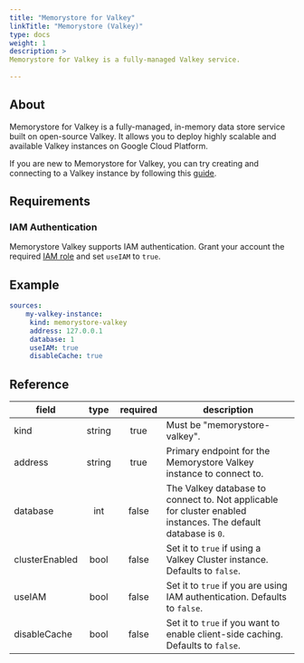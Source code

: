 ```yaml
---
title: "Memorystore for Valkey"
linkTitle: "Memorystore (Valkey)"
type: docs
weight: 1
description: >
Memorystore for Valkey is a fully-managed Valkey service.
    
---
```


## About

Memorystore for Valkey is a fully-managed, in-memory data store service built on open-source Valkey. It allows you to deploy highly scalable and available Valkey instances on Google Cloud Platform.

If you are new to Memorystore for Valkey, you can try creating and connecting to a Valkey instance by following this [guide][quickstart].

[quickstart]: https://cloud.google.com/memorystore/docs/valkey/create-instances

## Requirements

### IAM Authentication

Memorystore Valkey supports IAM authentication. Grant your account the
required [IAM role][iam] and set `useIAM` to `true`.

## Example

```yaml
sources:
    my-valkey-instance:
     kind: memorystore-valkey
     address: 127.0.0.1
     database: 1
     useIAM: true
     disableCache: true
```

[iam]: https://cloud.google.com/memorystore/docs/valkey/about-iam-auth

## Reference

| **field**      | **type** | **required** | **description**                                                                                              |
|----------------|:--------:|:------------:|--------------------------------------------------------------------------------------------------------------|
| kind           |  string  |     true     | Must be "memorystore-valkey".                                                                                 |
| address        |  string  |     true     | Primary endpoint for the Memorystore Valkey instance to connect to.                                           |
| database       |   int    |    false     | The Valkey database to connect to. Not applicable for cluster enabled instances. The default database is `0`. |
| clusterEnabled |   bool   |    false     | Set it to `true` if using a Valkey Cluster instance. Defaults to `false`.                                     |
| useIAM         |  bool  |    false     | Set it to `true` if you are using IAM authentication. Defaults to `false`.                                   |
| disableCache   |  bool  |    false     | Set it to `true` if you want to enable client-side caching. Defaults to `false`.                                   |

